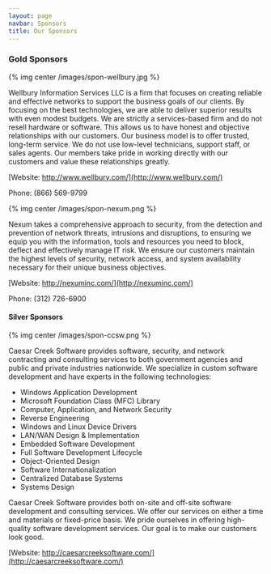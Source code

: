 ```yaml
---
layout: page
navbar: Sponsors
title: Our Sponsors
---
```


### Gold Sponsors

{% img center /images/spon-wellbury.jpg %}

Wellbury Information Services LLC is a firm that focuses on creating reliable
and effective networks to support the business goals of our clients. By focusing
on the best technologies, we are able to deliver superior results with even
modest budgets. We are strictly a services-based firm and do not resell hardware
or software. This allows us to have honest and objective relationships with our
customers. Our business model is to offer trusted, long-term service. We do not
use low-level technicians, support staff, or sales agents. Our members take
pride in working directly with our customers and value these relationships
greatly.

[Website: http://www.wellbury.com/](http://www.wellbury.com/)

Phone: (866) 569-9799

{% img center /images/spon-nexum.png %}

Nexum takes a comprehensive approach to security, from the detection and
prevention of network threats, intrusions and disruptions, to ensuring we equip
you with the information, tools and resources you need to block, deflect and
effectively manage IT risk. We ensure our customers maintain the highest levels
of security, network access, and system availability necessary for their unique
business objectives.

[Website: http://nexuminc.com/](http://nexuminc.com/)

Phone: (312) 726-6900

#### Silver Sponsors

{% img center /images/spon-ccsw.png %}

 Caesar Creek Software provides software, security, and network contracting and
 consulting services to both government agencies and public and private
 industries nationwide. We specialize in custom software development and have
 experts in the following technologies:

* Windows Application Development
* Microsoft Foundation Class (MFC) Library
* Computer, Application, and Network Security
* Reverse Engineering
* Windows and Linux Device Drivers
* LAN/WAN Design & Implementation
* Embedded Software Development
* Full Software Development Lifecycle
* Object-Oriented Design
* Software Internationalization
* Centralized Database Systems
* Systems Design

Caesar Creek Software provides both on-site and off-site software development
and consulting services. We offer our services on either a time and materials or
fixed-price basis. We pride ourselves in offering high-quality software
development services. Our goal is to make our customers look good.

[Website: http://caesarcreeksoftware.com/](http://caesarcreeksoftware.com/)
